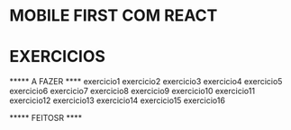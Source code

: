 # MOBILE FIRST COM REACT

# EXERCICIOS
***** A FAZER ****
exercicio1
exercicio2
exercicio3
exercicio4
exercicio5
exercicio6
exercicio7
exercicio8
exercicio9
exercicio10
exercicio11
exercicio12
exercicio13
exercicio14
exercicio15
exercicio16


***** FEITOSR ****

